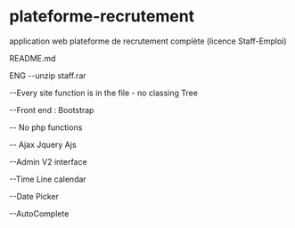 # plateforme-recrutement
application web plateforme de recrutement complète (licence Staff-Emploi)

README.md 

ENG 
--unzip staff.rar

--Every site function is in the file - no classing Tree

--Front end : Bootstrap

-- No php functions

-- Ajax Jquery Ajs

--Admin V2 interface

--Time Line calendar 

--Date Picker

--AutoComplete


